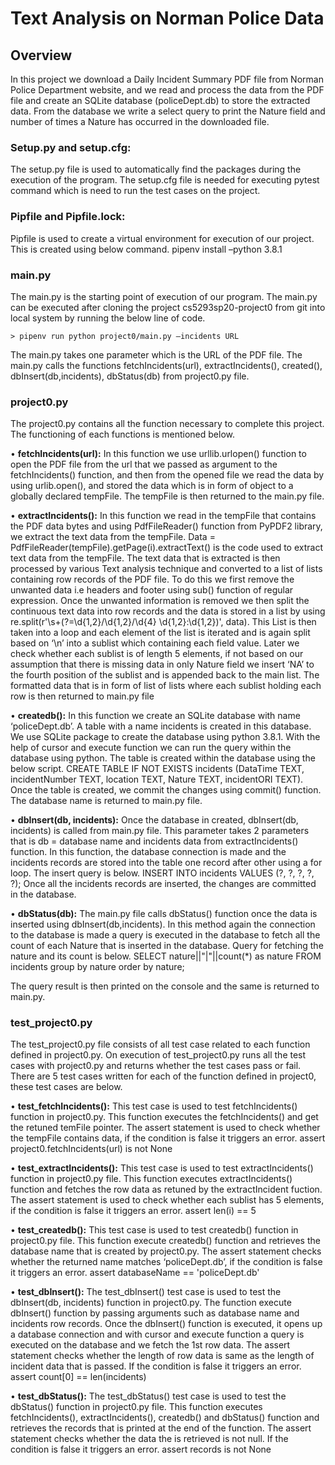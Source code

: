 # **Text Analysis on Norman Police Data**

## **Overview** 
In this project we download a Daily Incident Summary PDF file from Norman Police Department website, and we read and process the data from the PDF file and create an SQLite database (policeDept.db) to store the extracted data. From the database we write a select query to print the Nature field and number of times a Nature has occurred in the downloaded file.

### **Setup.py and setup.cfg:** 
The setup.py file is used to automatically find the packages during the execution of the program.
The setup.cfg file is needed for executing pytest command which is need to run the test cases on the project.

### **Pipfile and Pipfile.lock:** 
Pipfile is used to create a virtual environment for execution of our project. This is created using below command.
pipenv install –python 3.8.1

### **main.py** 
The main.py is the starting point of execution of our program. 
The main.py can be executed after cloning the project cs5293sp20-project0 from git into local system by running the below line of code.

	> pipenv run python project0/main.py –incidents URL

The main.py takes one parameter which is the URL of the PDF file. The main.py calls the functions
fetchIncidents(url), extractIncidents(), created(), dbInsert(db,incidents), dbStatus(db) from project0.py file.


### **project0.py**  
The project0.py contains all the function necessary to complete this project.
The functioning of each functions is mentioned below.

• **fetchIncidents(url):** 
In this function we use urllib.urlopen() function to open the PDF file from the url that we passed as argument to the fetchIncidents() function, and then from the opened file we read the data by using urlib.open(), and stored the data which is in form of object to a globally declared tempFile. 
The tempFile is then returned to the main.py file.

• **extractIncidents():** 
In this function we read in the tempFile that contains the PDF data bytes and using PdfFileReader() function from PyPDF2 library, we extract the text data from the tempFile.
Data = PdfFileReader(tempFile).getPage(i).extractText() is the code used to extract text data from the tempFile.
The text data that is extracted is then processed by various Text analysis technique and converted to a list of lists containing row records of the PDF file.  To do this we first remove the unwanted data i.e headers and footer using sub() function of regular expression.
Once the unwanted information is removed we then split the continuous text data into row records and the data is stored in a list by using re.split(r'\s+(?=\d{1,2}/\d{1,2}/\d{4} \d{1,2}:\d{1,2})', data). This List is then taken into a loop and each element of the list is iterated and is again split based on ‘\n’ into a sublist which containing each field value.
Later we check whether each sublist is of length 5 elements, if not based on our assumption that there is missing data in only Nature field we insert ‘NA’ to the fourth position of the sublist and is appended back to the main list.
The formatted data that is in form of list of lists where each sublist holding each row is then returned to main.py file 

• **createdb():** 
In this function we create an SQLite database with name ‘policeDept.db’. A table with a name incidents is created in this database. We use SQLite package to create the database using python 3.8.1.
With the help of cursor and execute function we can run the query within the database using python.
The table is created within the database using the below script.
CREATE TABLE IF NOT EXISTS incidents (DataTime TEXT, incidentNumber TEXT, location TEXT, Nature TEXT, incidentORI TEXT).
Once the table is created, we commit the changes using commit() function. The database name is returned to main.py file.


• **dbInsert(db, incidents):**
Once the database in created, dbInsert(db, incidents) is called from main.py file.
This parameter takes 2 parameters that is db = database name and incidents data from extractIncidents() function. 
In this function, the database connection is made and the incidents records are stored into the table one record after other using a for loop. The insert query is below.
INSERT INTO incidents VALUES (?, ?, ?, ?, ?);
Once all the incidents records are inserted, the changes are committed in the database.  


• **dbStatus(db):**
The main.py file calls dbStatus() function once the data is inserted using dbInsert(db,incidents). In this method again the connection to the database is made a query is executed in the database to fetch all the count of each Nature that is inserted in the database.
Query for fetching the nature and its count is below.
SELECT nature||"|"||count(*) as nature FROM incidents group by nature order by nature;
 
The query result is then printed on the console and the same is returned to main.py.



### **test_project0.py** 
The test_project0.py file consists of all test case related to each function defined in project0.py.
On execution of test_project0.py runs all the test cases with project0.py and returns whether the test cases pass or fail. 
There are 5 test cases written for each of the function defined in project0, these test cases are below.

• **test_fetchIncidents():**
This test case is used to test fetchIncidents() function in project0.py. This function executes the fetchIncidents() and get the retuned temFile pointer. The assert statement is used to check whether the tempFile contains data, if the condition is false it triggers an error.
assert project0.fetchIncidents(url) is not None

• **test_extractIncidents():**
This test case is used to test extractIncidents() function in project0.py file. This function executes extractIncidents() function and fetches the row data as retuned by the extractIncident fuction.
The assert statement is used to check whether each sublist has 5 elements, if the condition is false it triggers an error.
assert len(i) == 5

• **test_createdb():**
This test case is used to test createdb() function in project0.py file. This function execute  createdb() function and retrieves the database name that is created by project0.py. The assert statement checks whether the returned name matches ‘policeDept.db’, if the condition is false it triggers an error.
assert databaseName == 'policeDept.db'

• **test_dbInsert():**
The test_dbInsert() test case is used to test the dbInsert(db, incidents) function in project0.py.
The function execute dbInsert() function by passing arguments such as database name and incidents row records.
Once the dbInsert() function is executed, it opens up a database connection and with cursor and execute function a query is executed on the database and we fetch the 1st row data.
The assert statement checks whether the length of row data is same as the length of incident data that is passed. If the condition is false it triggers an error.
assert count[0] == len(incidents)


• **test_dbStatus():**
The test_dbStatus() test case is used to test the dbStatus() function in project0.py file.
This function executes fetchIncidents(), extractIncidents(), createdb() and dbStatus() function and retrieves the records that is printed at the end of the function.
The assert statement checks whether the data the is retrieved is not null. If the condition is false it triggers an error.
assert records is not None
 		
	







 


  
	
